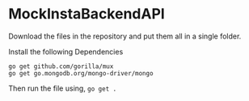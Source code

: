 # MockInstaBackendAPI

Download the files in the repository and put them all in a single folder.

Install the following Dependencies
```
go get github.com/gorilla/mux
go get go.mongodb.org/mongo-driver/mongo
```
Then run the file using,
```go get . ```
